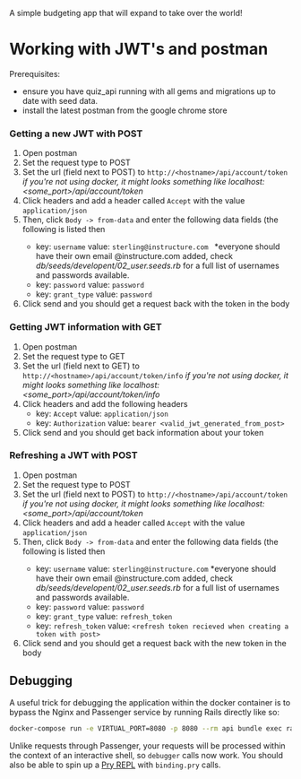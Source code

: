 A simple budgeting app that will expand to take over the world!

# Working with JWT's and postman

Prerequisites:
- ensure you have quiz_api running with all gems and migrations up to date with seed data.
- install the latest postman from the google chrome store

### Getting a new JWT with POST
1. Open postman
2. Set the request type to POST
3. Set the url (field next to POST) to `http://<hostname>/api/account/token`
  *if you're not using docker, it might looks something like
 localhost:<some_port>/api/account/token*
4. Click headers and add a header called `Accept` with the value `application/json`
5. Then, click `Body -> from-data` and enter the following data fields (the following is listed <field> then <value>
    - key: `username` value: `sterling@instructure.com
` *everyone should have their own email @instructure.com added, check *db/seeds/developent/02_user.seeds.rb*
 for a full list of usernames and passwords available.
    - key: `password` value: `password`
    - key: `grant_type` value: `password`
6. Click send and you should get a request back with the token in the body

### Getting JWT information with GET
1. Open postman
2. Set the request type to GET
3. Set the url (field next to GET) to `http://<hostname>/api/account/token/info`
  *if you're not using docker, it might looks something like localhost:<some_port>/api/account/token/info*
4. Click headers and add the following headers
    - key: `Accept` value: `application/json`
    - key: `Authorization` value: `bearer <valid_jwt_generated_from_post>`
5. Click send and you should get back information about your token

### Refreshing a JWT with POST
1. Open postman
2. Set the request type to POST
3. Set the url (field next to POST) to `http://<hostname>/api/account/token`
  *if you're not using docker, it might looks something like localhost:<some_port>/api/account/token*
4. Click headers and add a header called `Accept` with the value `application/json`
5. Then, click `Body -> from-data` and enter the following data fields (the following is listed <field> then <value>
    - key: `username` value: `sterling@instructure.com`
*everyone should have their own email @instructure.com added, check
 *db/seeds/developent/02_user.seeds.rb* for a full list of usernames and passwords available.
    - key: `password` value: `password`
    - key: `grant_type` value: `refresh_token`
    - key: `refresh_token` value: `<refresh token recieved when creating a token with post>`
6. Click send and you should get a request back with the new token in the body

## Debugging

A useful trick for debugging the application within the docker container is to
bypass the Nginx and Passenger service by running Rails directly like so:

```sh
docker-compose run -e VIRTUAL_PORT=8080 -p 8080 --rm api bundle exec rails s -p 8080 -b 0.0.0.0
```

Unlike requests through Passenger, your requests will be processed within the
context of an interactive shell, so `debugger` calls now work. You should also
be able to spin up a [Pry REPL](http://pryrepl.org/) with `binding.pry` calls.
